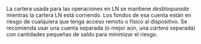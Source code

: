 La cartera usada para las operaciones en LN se mantiene _desbloqueada_ mientras la cartera LN está corriendo. Los fondos de esa cuenta están en riesgo de cualquiera que tenga acceso remoto o físico al dispositivo. Se recomienda usar una cuenta separada (o mejor aún, una _cartera_ separada) con cantidades pequeñas de saldo para minimizar el riesgo.
